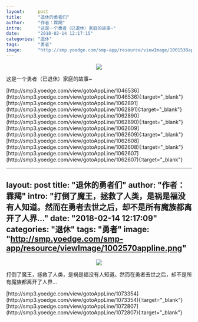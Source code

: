 ```yaml
---
layout:     post
title:      "退休的勇者们"
author:     "作者：霖羯"
intro:      "这是一个勇者（已退休）家庭的故事~"
date:       "2018-02-14 12:17:15"
categories: "退休"
tags:       "勇者"
image:      "http://smp.yoedge.com/smp-app/resource/viewImage/1001538appline.png"
---
```

<div style="text-align: center">
<p><img src="http://smp.yoedge.com/smp-app/resource/viewImage/1001538appline.png"/></p>
</div>
<p class="post-meta">
<span>这是一个勇者（已退休）家庭的故事~</span>
</p>
[http://smp3.yoedge.com/view/gotoAppLine/1046536](http://smp3.yoedge.com/view/gotoAppLine/1046536){:target="_blank"}
[http://smp3.yoedge.com/view/gotoAppLine/1062891](http://smp3.yoedge.com/view/gotoAppLine/1062891){:target="_blank"}
[http://smp3.yoedge.com/view/gotoAppLine/1062890](http://smp3.yoedge.com/view/gotoAppLine/1062890){:target="_blank"}
[http://smp3.yoedge.com/view/gotoAppLine/1062609](http://smp3.yoedge.com/view/gotoAppLine/1062609){:target="_blank"}
[http://smp3.yoedge.com/view/gotoAppLine/1062608](http://smp3.yoedge.com/view/gotoAppLine/1062608){:target="_blank"}
[http://smp3.yoedge.com/view/gotoAppLine/1062607](http://smp3.yoedge.com/view/gotoAppLine/1062607){:target="_blank"}


---
layout:     post
title:      "退休的勇者们"
author:     "作者：霖羯"
intro:      "打倒了魔王，拯救了人类，是祸是福没有人知道。然而在勇者去世之后，却不是所有魔族都离开了人界..."
date:       "2018-02-14 12:17:09"
categories: "退休"
tags:       "勇者"
image:      "http://smp.yoedge.com/smp-app/resource/viewImage/1002570appline.png"
---
<div style="text-align: center">
<p><img src="http://smp.yoedge.com/smp-app/resource/viewImage/1002570appline.png"/></p>
</div>
<p class="post-meta">
<span>打倒了魔王，拯救了人类，是祸是福没有人知道。然而在勇者去世之后，却不是所有魔族都离开了人界...</span>
</p>
[http://smp3.yoedge.com/view/gotoAppLine/1073354](http://smp3.yoedge.com/view/gotoAppLine/1073354){:target="_blank"}
[http://smp3.yoedge.com/view/gotoAppLine/1072807](http://smp3.yoedge.com/view/gotoAppLine/1072807){:target="_blank"}


